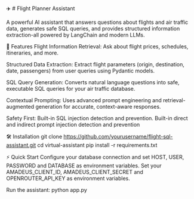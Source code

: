 ✈️ # Flight Planner Assistant

A powerful AI assistant that answers questions about flights and air traffic data, generates safe SQL queries, and provides structured information extraction-all powered by LangChain and modern LLMs.

🚀 Features
Flight Information Retrieval:
Ask about flight prices, schedules, itineraries, and more.

Structured Data Extraction:
Extract flight parameters (origin, destination, date, passengers) from user queries using Pydantic models.

SQL Query Generation:
Converts natural language questions into safe, executable SQL queries for your air traffic database.

Contextual Prompting:
Uses advanced prompt engineering and retrieval-augmented generation for accurate, context-aware responses.

Safety First:
Built-in SQL injection detection and prevention.
Built-in direct and indirect prompt injection detection and prevention

🛠️ Installation
git clone https://github.com/yourusername/flight-sql-assistant.git
cd virtual-assistant
pip install -r requirements.txt

⚡ Quick Start
Configure your database connection and set HOST, USER, PASSWORD and DATABASE as environment variables.
Set your AMADEUS_CLIENT_ID, AMADEUS_CLIENT_SECRET and OPENROUTER_API_KEY as environment variables.

Run the assistant:
python app.py

